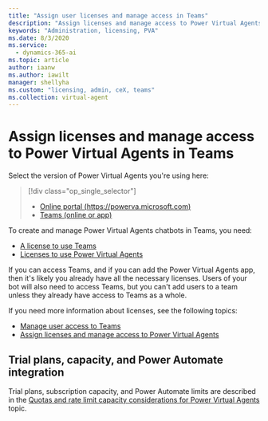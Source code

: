 ```yaml
---
title: "Assign user licenses and manage access in Teams"
description: "Assign licenses and manage access to Power Virtual Agents for your organization"
keywords: "Administration, licensing, PVA"
ms.date: 8/3/2020
ms.service:
  - dynamics-365-ai
ms.topic: article
author: iaanw
ms.author: iawilt
manager: shellyha
ms.custom: "licensing, admin, ceX, teams"
ms.collection: virtual-agent
---
```


# Assign licenses and manage access to Power Virtual Agents in Teams

Select the version of Power Virtual Agents you're using here:

> [!div class="op_single_selector"]
> - [Online portal (https://powerva.microsoft.com)](../requirements-licensing.md)
> - [Teams (online or app)](requirements-licensing-teams.md)

To create and manage Power Virtual Agents chatbots in Teams, you need:

- [A license to use Teams](/MicrosoftTeams/user-access)
- [Licenses to use Power Virtual Agents](../requirements-licensing.md)


If you can access Teams, and if you can add the Power Virtual Agents app, then it's likely you already have all the necessary licenses. Users of your bot will also need to access Teams, but you can't add users to a team unless they already have access to Teams as a whole.

If you need more information about licenses, see the following topics:

- [Manage user access to Teams](/MicrosoftTeams/user-access)
- [Assign licenses and manage access to Power Virtual Agents](../requirements-licensing.md)



## Trial plans, capacity, and Power Automate integration


Trial plans, subscription capacity, and Power Automate limits are described in the [Quotas and rate limit capacity considerations for Power Virtual Agents](requirements-quotas-teams.md) topic.



